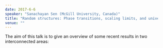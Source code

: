 ```yaml
---
date: 2017-6-6
speaker: "Sanachayan Sen (McGill University, Canada)"
title: "Random structures: Phase transitions, scaling limits, and universality"
venue: ""
---
```

The aim of this talk is to give an overview of some recent
results in two
interconnected areas:
